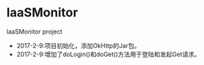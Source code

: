 # IaaSMonitor
IaaSMonitor project
* 2017-2-9:项目初始化，添加OkHttp的Jar包。
* 2017-2-9:增加了doLogin()和doGet()方法用于登陆和发起Get请求。
